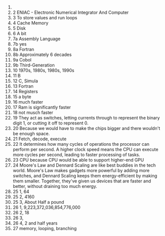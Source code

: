 1. 
2. 2 ENIAC - Electronic Numerical Integrator And Computer  
3. 3 To store values and run loops  
4. 4 Cache Memory  
5. 5 Disk  
6. 6 A bit  
7. 7a Assembly Language  
7. 7b yes  
8. 8a Fortran  
8. 8b Approximately 6 decades  
9. 9a Cobol  
9. 9b Third-Generation  
10. 10 1970s, 1980s, 1980s, 1990s  
11. 11 B  
12. 12 C, Simula  
13. 13 Fortran  
14. 14 Registers  
15. 15 a byte  
16. 16 much faster  
17. 17 Ram is significantly faster  
18. 18 not musch faster  
19. 19 They act as switches, letting currents through to represent the binary digit 1, or cutting it off to represent 0.  
20. 20 Because we would have to make the chips bigger and there wouldn't be enough space.  
21. 21 Fetch, decode, execute  
22. 22 It determines how many cycles of operations the processor can perform per second. A higher clock speed means the CPU can execute more cycles per second, leading to faster processing of tasks.  
23. 23 CPU because CPU would be able to support higher-end GPU  
24. 24 Moore's Law and Dennard Scaling are like best buddies in the tech world. Moore's Law makes gadgets more powerful by adding more switches, and Dennard Scaling keeps them energy-efficient by making them smaller. Together, they've given us devices that are faster and better, without draining too much energy.  
25. 25 1, 64  
26. 25 2, 4160  
27. 25 3, About Half a pound  
28. 26 1, 9,223,372,036,854,776,000  
29. 26 2, 18  
30. 26 3,
31. 26 4, 2 and half years
32. 27 memory, looping, branching  
